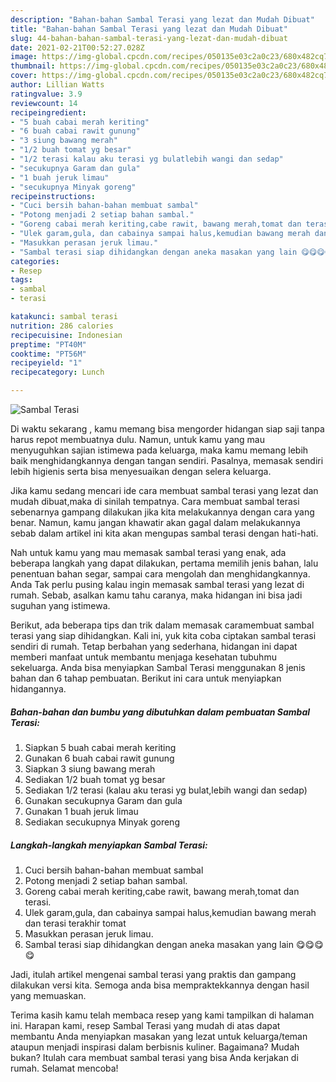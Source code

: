 ```yaml
---
description: "Bahan-bahan Sambal Terasi yang lezat dan Mudah Dibuat"
title: "Bahan-bahan Sambal Terasi yang lezat dan Mudah Dibuat"
slug: 44-bahan-bahan-sambal-terasi-yang-lezat-dan-mudah-dibuat
date: 2021-02-21T00:52:27.028Z
image: https://img-global.cpcdn.com/recipes/050135e03c2a0c23/680x482cq70/sambal-terasi-foto-resep-utama.jpg
thumbnail: https://img-global.cpcdn.com/recipes/050135e03c2a0c23/680x482cq70/sambal-terasi-foto-resep-utama.jpg
cover: https://img-global.cpcdn.com/recipes/050135e03c2a0c23/680x482cq70/sambal-terasi-foto-resep-utama.jpg
author: Lillian Watts
ratingvalue: 3.9
reviewcount: 14
recipeingredient:
- "5 buah cabai merah keriting"
- "6 buah cabai rawit gunung"
- "3 siung bawang merah"
- "1/2 buah tomat yg besar"
- "1/2 terasi kalau aku terasi yg bulatlebih wangi dan sedap"
- "secukupnya Garam dan gula"
- "1 buah jeruk limau"
- "secukupnya Minyak goreng"
recipeinstructions:
- "Cuci bersih bahan-bahan membuat sambal"
- "Potong menjadi 2 setiap bahan sambal."
- "Goreng cabai merah keriting,cabe rawit, bawang merah,tomat dan terasi."
- "Ulek garam,gula, dan cabainya sampai halus,kemudian bawang merah dan terasi terakhir tomat"
- "Masukkan perasan jeruk limau."
- "Sambal terasi siap dihidangkan dengan aneka masakan yang lain 😋😋😋😋"
categories:
- Resep
tags:
- sambal
- terasi

katakunci: sambal terasi 
nutrition: 286 calories
recipecuisine: Indonesian
preptime: "PT40M"
cooktime: "PT56M"
recipeyield: "1"
recipecategory: Lunch

---
```



![Sambal Terasi](https://img-global.cpcdn.com/recipes/050135e03c2a0c23/680x482cq70/sambal-terasi-foto-resep-utama.jpg)

Di waktu  sekarang , kamu memang bisa mengorder hidangan siap saji tanpa harus repot membuatnya dulu. Namun, untuk kamu yang mau menyuguhkan sajian istimewa pada keluarga, maka kamu memang lebih baik menghidangkannya dengan tangan sendiri. Pasalnya, memasak sendiri lebih higienis serta bisa menyesuaikan dengan selera keluarga.

Jika kamu sedang mencari ide cara membuat sambal terasi yang lezat dan mudah dibuat,maka di sinilah tempatnya. Cara membuat sambal terasi  sebenarnya gampang dilakukan jika kita melakukannya dengan cara yang benar. Namun, kamu jangan khawatir akan gagal dalam melakukannya 
sebab dalam artikel ini kita akan mengupas sambal terasi dengan hati-hati.  



Nah untuk kamu yang mau memasak sambal terasi yang enak, ada beberapa langkah yang dapat dilakukan, pertama memilih jenis bahan, lalu penentuan bahan segar, sampai cara mengolah dan menghidangkannya. Anda Tak perlu pusing kalau ingin memasak sambal terasi yang lezat di rumah. Sebab, asalkan kamu  tahu caranya, maka hidangan ini bisa jadi suguhan yang istimewa.

Berikut, ada beberapa tips dan trik dalam memasak caramembuat sambal terasi yang siap dihidangkan. Kali ini, yuk kita coba ciptakan sambal terasi sendiri di rumah. Tetap berbahan yang sederhana, hidangan ini dapat memberi manfaat untuk membantu menjaga kesehatan tubuhmu sekeluarga. Anda bisa menyiapkan Sambal Terasi menggunakan 8 jenis bahan dan 6 tahap pembuatan. Berikut ini cara untuk menyiapkan hidangannya.

<!--inarticleads1-->

##### Bahan-bahan dan bumbu yang dibutuhkan dalam pembuatan Sambal Terasi:

1. Siapkan 5 buah cabai merah keriting
1. Gunakan 6 buah cabai rawit gunung
1. Siapkan 3 siung bawang merah
1. Sediakan 1/2 buah tomat yg besar
1. Sediakan 1/2 terasi (kalau aku terasi yg bulat,lebih wangi dan sedap)
1. Gunakan secukupnya Garam dan gula
1. Gunakan 1 buah jeruk limau
1. Sediakan secukupnya Minyak goreng




<!--inarticleads2-->

##### Langkah-langkah menyiapkan Sambal Terasi:

1. Cuci bersih bahan-bahan membuat sambal
1. Potong menjadi 2 setiap bahan sambal.
1. Goreng cabai merah keriting,cabe rawit, bawang merah,tomat dan terasi.
1. Ulek garam,gula, dan cabainya sampai halus,kemudian bawang merah dan terasi terakhir tomat
1. Masukkan perasan jeruk limau.
1. Sambal terasi siap dihidangkan dengan aneka masakan yang lain 😋😋😋😋




Jadi, itulah artikel mengenai  sambal terasi  yang praktis dan gampang dilakukan versi kita. Semoga anda bisa mempraktekkannya dengan hasil yang memuaskan. 

Terima kasih kamu telah membaca resep yang kami tampilkan di halaman ini. Harapan kami, resep  Sambal Terasi yang mudah di atas dapat membantu Anda menyiapkan masakan yang lezat untuk keluarga/teman ataupun menjadi inspirasi dalam berbisnis kuliner. Bagaimana? Mudah bukan? Itulah cara membuat sambal terasi yang bisa Anda kerjakan di rumah. Selamat mencoba!

